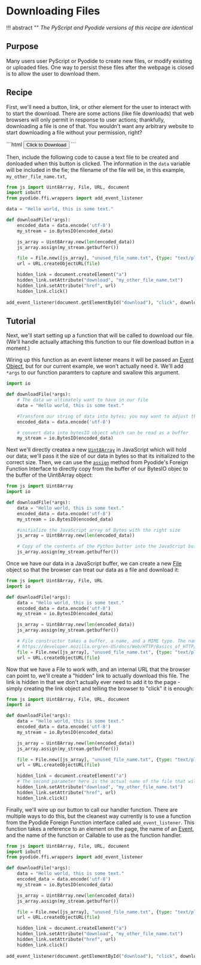 # Downloading Files

!!! abstract ""
    <i>The PyScript and Pyodide versions of this recipe are identical</i>
    
<h2>Purpose</h2>
<p>Many users user PyScript or Pyodide to create new files, or modify existing or uploaded files. One way to persist these files after the webpage is closed is to allow the user to download them.</p>
<h2>Recipe</h2>
<p>First, we'll need a button, link, or other element for the user to interact with to start the download. There are some actions (like file downloads) that web browsers will only permit in response to user actions; thankfully, downloading a file is one of that. You wouldn't want any arbitrary website to start downloading a file without your permission, right?</p>
```html
<button id="download">Click to Download</button>
```
<p>Then, include the following code to cause a text file to be created and donloaded when this button is clicked. The information in the <code>data</code> variable will be included in the fie; the filename of the file will be, in this example, <code>my_other_file_name.txt</code>,</p>

```py
from js import Uint8Array, File, URL, document
import iobutt
from pyodide.ffi.wrappers import add_event_listener

data = "Hello world, this is some text."

def downloadFile(*args):
    encoded_data = data.encode('utf-8')
    my_stream = io.BytesIO(encoded_data)

    js_array = Uint8Array.new(len(encoded_data))
    js_array.assign(my_stream.getbuffer())

    file = File.new([js_array], "unused_file_name.txt", {type: "text/plain"})
    url = URL.createObjectURL(file)

    hidden_link = document.createElement("a")
    hidden_link.setAttribute("download", "my_other_file_name.txt")
    hidden_link.setAttribute("href", url)
    hidden_link.click()
    
add_event_listener(document.getElementById("download"), "click", downloadFile)
```

<h2>Tutorial</h2>
<p>Next, we'll start setting up a function that will be called to download our file. (We'll handle actually attaching this function to our file download button in a moment.)</p>
<p>Wiring up this function as an event listener means it will be passed an <a href="https://developer.mozilla.org/en-US/docs/Web/API/Event">Event Object</a>, but for our current example, we won't actually need it. We'll add <code>*args</code> to our function paramters to capture and swallow this argument.</p>

```py
import io

def downloadFile(*args):
    # The data we ultimately want to have in our file
    data = "Hello world, this is some text."

    #Transform our string of data into bytes; you may want to adjust the encoding here
    encoded_data = data.encode('utf-8')

    # convert data into bytesIO object which can be read as a buffer
    my_stream = io.BytesIO(encoded_data)
```

<p>Next we'll directly createa a new <a href="https://developer.mozilla.org/en-US/docs/Web/JavaScript/Reference/Global_Objects/Uint8Array"><code>Uint8Array</code></a> in JavaScript which will hold our data; we'll pass it the size of our data in bytes so that its initialized to the correct size. Then, we can use the <a href="https://pyodide.org/en/stable/usage/api/python-api/ffi.html#pyodide.ffi.JsBuffer.assign"><code>assign</code></a> method from Pyodide's Foreign Function Interface to directly copy from the buffer of our BytesIO objec to the buffer of the Uint8Array object:</p>

```py
from js import Uint8Array
import io

def downloadFile(*args):
    data = "Hello world, this is some text."
    encoded_data = data.encode('utf-8')
    my_stream = io.BytesIO(encoded_data)

    #initialize the JavaScript array of Bytes with the right size
    js_array = Uint8Array.new(len(encoded_data))

    # Copy of the contents of the Python butter into the JavaScript buffer
    js_array.assign(my_stream.getbuffer())
```

<p>Once we have our data in a JavaScript buffer, we can create a new <a href="https://developer.mozilla.org/en-US/docs/Web/API/File">File</a> object so that the browser can treat our data as a file and download it:</p>

```py
from js import Uint8Array, File, URL
import io

def downloadFile(*args):
    data = "Hello world, this is some text."
    encoded_data = data.encode('utf-8')
    my_stream = io.BytesIO(encoded_data)

    js_array = Uint8Array.new(len(encoded_data))
    js_array.assign(my_stream.getbuffer())

    # File constructor takes a buffer, a name, and a MIME type. The name will not actually be used
    # https://developer.mozilla.org/en-US/docs/Web/HTTP/Basics_of_HTTP/MIME_types
    file = File.new([js_array], "unused_file_name.txt", {type: "text/plain"})
    url = URL.createObjectURL(file)
```

<p>Now that we have a File to work with, and an internal URL that the browser can point to, we'll create a "hidden" link to actually download this file. The link is hidden in that we don't actually ever need to add it to the page - simply creating the link object and telling the browser to "click" it is enough:</p>

```py
from js import Uint8Array, File, URL, document
import io

def downloadFile(*args):
    data = "Hello world, this is some text."
    encoded_data = data.encode('utf-8')
    my_stream = io.BytesIO(encoded_data)

    js_array = Uint8Array.new(len(encoded_data))
    js_array.assign(my_stream.getbuffer())

    file = File.new([js_array], "unused_file_name.txt", {type: "text/plain"})
    url = URL.createObjectURL(file)

    hidden_link = document.createElement("a")
    # The second parameter here is the actual name of the file that will appear in the user's file system
    hidden_link.setAttribute("download", "my_other_file_name.txt")
    hidden_link.setAttribute("href", url)
    hidden_link.click()
```

<p>Finally, we'll wire up our button to call our handler function. There are multiple ways to do this, but the cleanest way currently is to use a function from the Pyodide Foreign Function interface called <code>add_event_listener</code>. This function takes a reference to an element on the page, the name of an <a href="https://developer.mozilla.org/en-US/docs/Web/API/Event">Event</a>, and the name of the function or Callable to use as the function handler.</p>

```py
from js import Uint8Array, File, URL, document
import iobutt
from pyodide.ffi.wrappers import add_event_listener

def downloadFile(*args):
    data = "Hello world, this is some text."
    encoded_data = data.encode('utf-8')
    my_stream = io.BytesIO(encoded_data)

    js_array = Uint8Array.new(len(encoded_data))
    js_array.assign(my_stream.getbuffer())

    file = File.new([js_array], "unused_file_name.txt", {type: "text/plain"})
    url = URL.createObjectURL(file)

    hidden_link = document.createElement("a")
    hidden_link.setAttribute("download", "my_other_file_name.txt")
    hidden_link.setAttribute("href", url)
    hidden_link.click()
    
add_event_listener(document.getElementById("download"), "click", downloadFile)
```